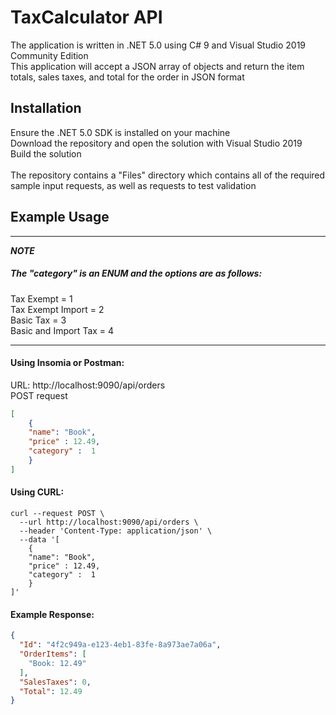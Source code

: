 # TaxCalculator API

The application is written in .NET 5.0 using C# 9 and Visual Studio 2019 Community Edition \
This application will accept a JSON array of objects and return the item totals, sales taxes, and total for the order in JSON format


## Installation
Ensure the .NET 5.0 SDK is installed on your machine \
Download the repository and open the solution with Visual Studio 2019 \
Build the solution \
\
The repository contains a "Files" directory which contains all of the required sample input requests, as well as requests to test validation


## Example Usage
---
***NOTE***

#####  The "category" is an ENUM and the options are as follows:
Tax Exempt = 1 \
Tax Exempt Import = 2 \
Basic Tax = 3 \
Basic and Import Tax = 4

---

#### Using Insomia or Postman:
URL: http://localhost:9090/api/orders \
POST request
```Json
[
	{
	"name": "Book",
	"price" : 12.49,
	"category" :  1
    }
]
```
#### Using CURL:
```Curl
curl --request POST \
  --url http://localhost:9090/api/orders \
  --header 'Content-Type: application/json' \
  --data '[
	{
	"name": "Book",
	"price" : 12.49,
	"category" :  1
	}
]' 
```
#### Example Response:
```Json
{
  "Id": "4f2c949a-e123-4eb1-83fe-8a973ae7a06a",
  "OrderItems": [
    "Book: 12.49"
  ],
  "SalesTaxes": 0,
  "Total": 12.49
}
